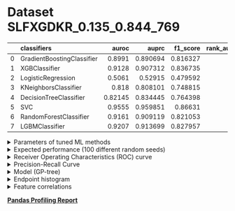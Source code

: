 # Dataset SLFXGDKR_0.135_0.844_769

|    | classifiers                |   auroc |    auprc |   f1_score |   rank_auroc |   rank_auprc |   rank_f1 |
|---:|:---------------------------|--------:|---------:|-----------:|-------------:|-------------:|----------:|
|  0 | GradientBoostingClassifier | 0.8991  | 0.890694 |   0.816327 |            5 |            5 |         5 |
|  1 | XGBClassifier              | 0.9128  | 0.907312 |   0.836735 |            4 |            4 |         2 |
|  2 | LogisticRegression         | 0.5061  | 0.52915  |   0.479592 |            8 |            8 |         8 |
|  3 | KNeighborsClassifier       | 0.818   | 0.808101 |   0.748815 |            7 |            7 |         7 |
|  4 | DecisionTreeClassifier     | 0.82145 | 0.834445 |   0.764398 |            6 |            6 |         6 |
|  5 | SVC                        | 0.9555  | 0.959851 |   0.86631  |            1 |            1 |         1 |
|  6 | RandomForestClassifier     | 0.9161  | 0.909119 |   0.821053 |            3 |            3 |         4 |
|  7 | LGBMClassifier             | 0.9207  | 0.913699 |   0.827957 |            2 |            2 |         3 |


<details>
<summary>Parameters of tuned ML methods</summary>


```
GradientBoostingClassifier(ccp_alpha=0.0, criterion='friedman_mse', init=None,
                           learning_rate=0.058773392288016, loss='deviance',
                           max_depth=9, max_features=None, max_leaf_nodes=None,
                           min_impurity_decrease=0.0, min_impurity_split=None,
                           min_samples_leaf=4, min_samples_split=2,
                           min_weight_fraction_leaf=0.0, n_estimators=100,
                           n_iter_no_change=17, presort='deprecated',
                           random_state=769, subsample=1.0, tol=1e-07,
                           validation_fraction=0.04, verbose=0,
                           warm_start=False)
XGBClassifier(alpha=0.27015654044566545, base_score=0.5, booster='dart',
              colsample_bylevel=1, colsample_bynode=1, colsample_bytree=1,
              eta=0.17554084263211336, eval_metric='logloss', gamma=0.1,
              gpu_id=-1, importance_type='gain', interaction_constraints=None,
              learning_rate=0.17554085, max_delta_step=0, max_depth=9,
              min_child_weight=1, missing=nan, monotone_constraints=None,
              n_estimators=78, n_jobs=0, num_parallel_tree=1,
              objective='binary:logistic', random_state=769,
              reg_alpha=0.270156533, reg_lambda=0.012009557865389707,
              scale_pos_weight=1, subsample=1, tree_method=None,
              validate_parameters=False, verbosity=None)
LogisticRegression(C=0.0002066783330067473, class_weight=None, dual=False,
                   fit_intercept=True, intercept_scaling=1, l1_ratio=None,
                   max_iter=100, multi_class='auto', n_jobs=None, penalty='l2',
                   random_state=769, solver='newton-cg', tol=0.0001, verbose=0,
                   warm_start=False)
KNeighborsClassifier(algorithm='auto', leaf_size=30, metric='euclidean',
                     metric_params=None, n_jobs=None, n_neighbors=19, p=2,
                     weights='distance')
DecisionTreeClassifier(ccp_alpha=0.0, class_weight=None, criterion='entropy',
                       max_depth=9, max_features=None, max_leaf_nodes=None,
                       min_impurity_decrease=0.0, min_impurity_split=None,
                       min_samples_leaf=19, min_samples_split=12,
                       min_weight_fraction_leaf=0.0, presort='deprecated',
                       random_state=769, splitter='best')
SVC(C=1.2552688104852205, break_ties=False, cache_size=200,
    class_weight='balanced', coef0=10.0, decision_function_shape='ovr',
    degree=3, gamma='auto', kernel='poly', max_iter=-1, probability=True,
    random_state=769, shrinking=True, tol=0.0018204659968456963, verbose=False)
RandomForestClassifier(bootstrap=True, ccp_alpha=0.0, class_weight=None,
                       criterion='entropy', max_depth=7, max_features=None,
                       max_leaf_nodes=None, max_samples=None,
                       min_impurity_decrease=0.0, min_impurity_split=None,
                       min_samples_leaf=2, min_samples_split=4,
                       min_weight_fraction_leaf=0.0, n_estimators=90,
                       n_jobs=None, oob_score=False, random_state=769,
                       verbose=0, warm_start=False)
LGBMClassifier(boosting_type='gbdt', class_weight=None, colsample_bytree=1.0,
               importance_type='split', learning_rate=0.1, max_depth=10,
               metric='binary_logloss', min_child_samples=20,
               min_child_weight=0.001, min_split_gain=0.0, n_estimators=79,
               n_jobs=-1, num_leaves=162, objective='binary', random_state=769,
               reg_alpha=0.0, reg_lambda=0.0, silent=True, subsample=1.0,
               subsample_for_bin=200000, subsample_freq=0)
```

</details>

<details>
<summary>Expected performance (100 different random seeds)</summary>
<img src='SLFXGDKR_0.135_0.844_769-box.svg' width=40% />
</details>

<details>
<summary>Receiver Operating Characteristics (ROC) curve</summary>
<img src='SLFXGDKR_0.135_0.844_769-roc.svg' width=40% />
</details>

<details>
<summary>Precision-Recall Curve</summary>
<img src='SLFXGDKR_0.135_0.844_769-prc.svg' width=40% />
</details>

<details>
<summary>Model (GP-tree)</summary>
<img src='SLFXGDKR_0.135_0.844_769-model.svg' height=10% />
</details>

<details>
<summary>Endpoint histogram</summary>
<img src='SLFXGDKR_0.135_0.844_769-endpoint.svg' width=40% />
</details>

<details>
<summary>Feature correlations</summary>
<img src='SLFXGDKR_0.135_0.844_769-corr.svg' width=40% />
</details>

[**Pandas Profiling Report**](https://epistasislab.github.io/digen/profile/SLFXGDKR_0.135_0.844_769.html)
